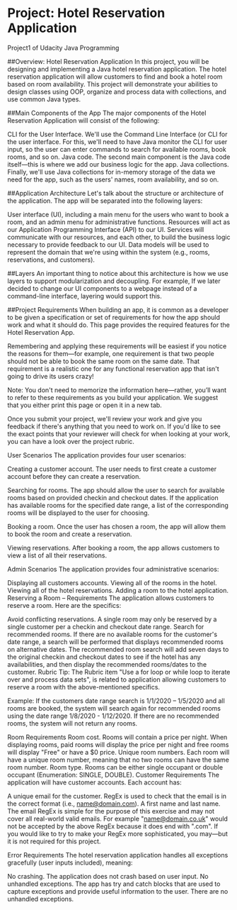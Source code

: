 # Project: Hotel Reservation Application
Project1 of Udacity Java Programming

##Overview: Hotel Reservation Application
In this project, you will be designing and implementing a Java hotel reservation application. The hotel reservation application will allow customers to find and book a hotel room based on room availability. This project will demonstrate your abilities to design classes using OOP, organize and process data with collections, and use common Java types.

##Main Components of the App
The major components of the Hotel Reservation Application will consist of the following:

CLI for the User Interface. We'll use the Command Line Interface (or CLI for the user interface. For this, we'll need to have Java monitor the CLI for user input, so the user can enter commands to search for available rooms, book rooms, and so on.
Java code. The second main component is the Java code itself—this is where we add our business logic for the app.
Java collections. Finally, we'll use Java collections for in-memory storage of the data we need for the app, such as the users' names, room availability, and so on.

##Application Architecture
Let's talk about the structure or architecture of the application. The app will be separated into the following layers:

User interface (UI), including a main menu for the users who want to book a room, and an admin menu for administrative functions.
Resources will act as our Application Programming Interface (API) to our UI.
Services will communicate with our resources, and each other, to build the business logic necessary to provide feedback to our UI.
Data models will be used to represent the domain that we're using within the system (e.g., rooms, reservations, and customers).

##Layers
An important thing to notice about this architecture is how we use layers to support modularization and decoupling. For example, If we later decided to change our UI components to a webpage instead of a command-line interface, layering would support this.

##Project Requirements
When building an app, it is common as a developer to be given a specification or set of requirements for how the app should work and what it should do. This page provides the required features for the Hotel Reservation App.

Remembering and applying these requirements will be easiest if you notice the reasons for them—for example, one requirement is that two people should not be able to book the same room on the same date. That requirement is a realistic one for any functional reservation app that isn't going to drive its users crazy!

Note: You don't need to memorize the information here—rather, you’ll want to refer to these requirements as you build your application. We suggest that you either print this page or open it in a new tab.

Once you submit your project, we'll review your work and give you feedback if there's anything that you need to work on. If you'd like to see the exact points that your reviewer will check for when looking at your work, you can have a look over the project rubric.

User Scenarios
The application provides four user scenarios:

Creating a customer account. The user needs to first create a customer account before they can create a reservation.

Searching for rooms. The app should allow the user to search for available rooms based on provided checkin and checkout dates. If the application has available rooms for the specified date range, a list of the corresponding rooms will be displayed to the user for choosing.

Booking a room. Once the user has chosen a room, the app will allow them to book the room and create a reservation.

Viewing reservations. After booking a room, the app allows customers to view a list of all their reservations.

Admin Scenarios
The application provides four administrative scenarios:

Displaying all customers accounts.
Viewing all of the rooms in the hotel.
Viewing all of the hotel reservations.
Adding a room to the hotel application.
Reserving a Room – Requirements
The application allows customers to reserve a room. Here are the specifics:

Avoid conflicting reservations. A single room may only be reserved by a single customer per a checkin and checkout date range.
Search for recommended rooms. If there are no available rooms for the customer's date range, a search will be performed that displays recommended rooms on alternative dates. The recommended room search will add seven days to the original checkin and checkout dates to see if the hotel has any availabilities, and then display the recommended rooms/dates to the customer.
Rubric Tip: The Rubric item "Use a for loop or while loop to iterate over and process data sets", is related to application allowing customers to reserve a room with the above-mentioned specifics.

Example: If the customers date range search is 1/1/2020 – 1/5/2020 and all rooms are booked, the system will search again for recommended rooms using the date range 1/8/2020 - 1/12/2020. If there are no recommended rooms, the system will not return any rooms.

Room Requirements
Room cost. Rooms will contain a price per night. When displaying rooms, paid rooms will display the price per night and free rooms will display "Free" or have a $0 price.
Unique room numbers. Each room will have a unique room number, meaning that no two rooms can have the same room number.
Room type. Rooms can be either single occupant or double occupant (Enumeration: SINGLE, DOUBLE).
Customer Requirements
The application will have customer accounts. Each account has:

A unique email for the customer. RegEx is used to check that the email is in the correct format (i.e., name@domain.com).
A first name and last name.
The email RegEx is simple for the purpose of this exercise and may not cover all real-world valid emails. For example "name@domain.co.uk" would not be accepted by the above RegEx because it does end with ".com". If you would like to try to make your RegEx more sophisticated, you may—but it is not required for this project.

Error Requirements
The hotel reservation application handles all exceptions gracefully (user inputs included), meaning:

No crashing. The application does not crash based on user input.
No unhandled exceptions. The app has try and catch blocks that are used to capture exceptions and provide useful information to the user. There are no unhandled exceptions.
